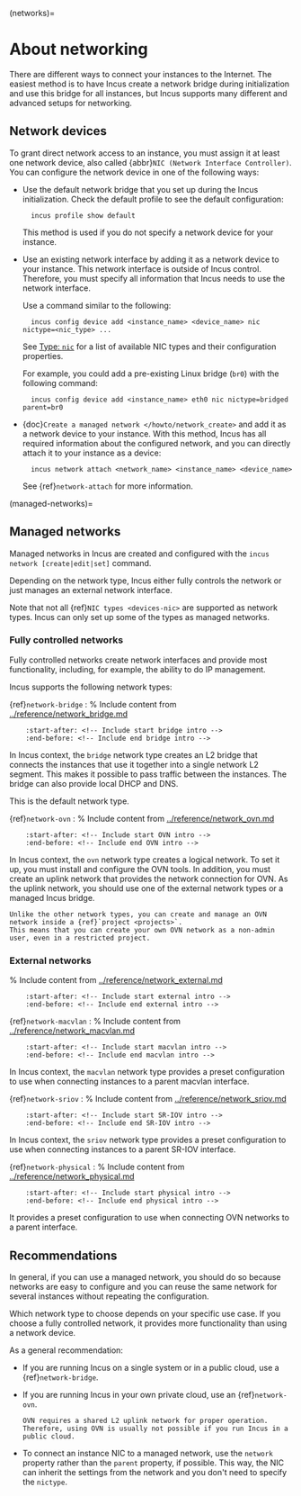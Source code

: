 (networks)=
# About networking

There are different ways to connect your instances to the Internet. The easiest method is to have Incus create a network bridge during initialization and use this bridge for all instances, but Incus supports many different and advanced setups for networking.

## Network devices

To grant direct network access to an instance, you must assign it at least one network device, also called {abbr}`NIC (Network Interface Controller)`.
You can configure the network device in one of the following ways:

- Use the default network bridge that you set up during the Incus initialization.
  Check the default profile to see the default configuration:

        incus profile show default

  This method is used if you do not specify a network device for your instance.
- Use an existing network interface by adding it as a network device to your instance.
  This network interface is outside of Incus control.
  Therefore, you must specify all information that Incus needs to use the network interface.

  Use a command similar to the following:

        incus config device add <instance_name> <device_name> nic nictype=<nic_type> ...

  See [Type: `nic`](devices-nic) for a list of available NIC types and their configuration properties.

  For example, you could add a pre-existing Linux bridge (`br0`) with the following command:

        incus config device add <instance_name> eth0 nic nictype=bridged parent=br0
- {doc}`Create a managed network </howto/network_create>` and add it as a network device to your instance.
  With this method, Incus has all required information about the configured network, and you can directly attach it to your instance as a device:

        incus network attach <network_name> <instance_name> <device_name>

  See {ref}`network-attach` for more information.

(managed-networks)=
## Managed networks

Managed networks in Incus are created and configured with the `incus network [create|edit|set]` command.

Depending on the network type, Incus either fully controls the network or just manages an external network interface.

Note that not all {ref}`NIC types <devices-nic>` are supported as network types.
Incus can only set up some of the types as managed networks.

### Fully controlled networks

Fully controlled networks create network interfaces and provide most functionality, including, for example, the ability to do IP management.

Incus supports the following network types:

{ref}`network-bridge`
: % Include content from [../reference/network_bridge.md](../reference/network_bridge.md)
  ```{include} ../reference/network_bridge.md
      :start-after: <!-- Include start bridge intro -->
      :end-before: <!-- Include end bridge intro -->
  ```

  In Incus context, the `bridge` network type creates an L2 bridge that connects the instances that use it together into a single network L2 segment.
  This makes it possible to pass traffic between the instances.
  The bridge can also provide local DHCP and DNS.

  This is the default network type.

{ref}`network-ovn`
: % Include content from [../reference/network_ovn.md](../reference/network_ovn.md)
  ```{include} ../reference/network_ovn.md
      :start-after: <!-- Include start OVN intro -->
      :end-before: <!-- Include end OVN intro -->
  ```

  In Incus context, the `ovn` network type creates a logical network.
  To set it up, you must install and configure the OVN tools.
  In addition, you must create an uplink network that provides the network connection for OVN.
  As the uplink network, you should use one of the external network types or a managed Incus bridge.

  ```{tip}
  Unlike the other network types, you can create and manage an OVN network inside a {ref}`project <projects>`.
  This means that you can create your own OVN network as a non-admin user, even in a restricted project.
  ```

### External networks

% Include content from [../reference/network_external.md](../reference/network_external.md)
```{include} ../reference/network_external.md
    :start-after: <!-- Include start external intro -->
    :end-before: <!-- Include end external intro -->
```

{ref}`network-macvlan`
: % Include content from [../reference/network_macvlan.md](../reference/network_macvlan.md)
  ```{include} ../reference/network_macvlan.md
      :start-after: <!-- Include start macvlan intro -->
      :end-before: <!-- Include end macvlan intro -->
  ```

  In Incus context, the `macvlan` network type provides a preset configuration to use when connecting instances to a parent macvlan interface.

{ref}`network-sriov`
: % Include content from [../reference/network_sriov.md](../reference/network_sriov.md)
  ```{include} ../reference/network_sriov.md
      :start-after: <!-- Include start SR-IOV intro -->
      :end-before: <!-- Include end SR-IOV intro -->
  ```

  In Incus context, the `sriov` network type provides a preset configuration to use when connecting instances to a parent SR-IOV interface.

{ref}`network-physical`
: % Include content from [../reference/network_physical.md](../reference/network_physical.md)
  ```{include} ../reference/network_physical.md
      :start-after: <!-- Include start physical intro -->
      :end-before: <!-- Include end physical intro -->
  ```

  It provides a preset configuration to use when connecting OVN networks to a parent interface.

## Recommendations

In general, if you can use a managed network, you should do so because networks are easy to configure and you can reuse the same network for several instances without repeating the configuration.

Which network type to choose depends on your specific use case.
If you choose a fully controlled network, it provides more functionality than using a network device.

As a general recommendation:

- If you are running Incus on a single system or in a public cloud, use a {ref}`network-bridge`.
- If you are running Incus in your own private cloud, use an {ref}`network-ovn`.

  ```{note}
  OVN requires a shared L2 uplink network for proper operation.
  Therefore, using OVN is usually not possible if you run Incus in a public cloud.
  ```

- To connect an instance NIC to a managed network, use the `network` property rather than the `parent` property, if possible.
  This way, the NIC can inherit the settings from the network and you don't need to specify the `nictype`.
